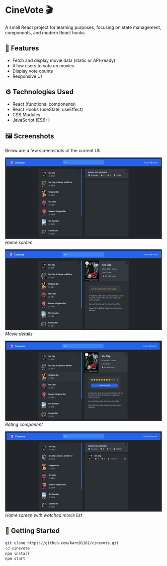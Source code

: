 # CineVote 🎬

A small React project for learning purposes, focusing on state management, components, and modern React hooks.

## 🧩 Features

- Fetch and display movie data (static or API-ready)
- Allow users to vote on movies
- Display vote counts
- Responsive UI

## ⚙️ Technologies Used

- React (functional components)
- React Hooks (useState, useEffect)
- CSS Modules
- JavaScript (ES6+)

## 🖼️ Screenshots

Below are a few screenshots of the current UI:

![Home screen](home.png)  
*Home screen*

![Movie details](movie-details.png)  
*Movie details*

![Rate](rate.png)  
*Rating component*

![Watched](watched-list.png)  
*Home screen with watched movie list*


## 🚀 Getting Started

```bash
git clone https://github.com/karo91161/cinevote.git
cd cinevote
npm install
npm start
